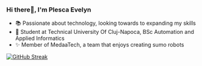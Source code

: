 <!--
**plescaevelyn/plescaevelyn** is a ✨ _special_ ✨ repository because its `README.md` (this file) appears on your GitHub profile.

Here are some ideas to get you started:

- 🔭 I’m currently working on ...
- 🌱 I’m currently learning ...
- 👯 I’m looking to collaborate on ...
- 🤔 I’m looking for help with ...
- 💬 Ask me about ...
- 📫 How to reach me: ...
- 😄 Pronouns: ...
- ⚡ Fun fact: ...
-->

### Hi there👋, I'm Plesca Evelyn
- 📚 Passionate about technology, looking towards to expanding my skills
- 🏫 Student at Technical University Of Cluj-Napoca, BSc Automation and Applied Informatics
- ✨ Member of MedaaTech, a team that enjoys creating sumo robots

[![GitHub Streak](https://streak-stats.demolab.com?user=plescaevelyn)](https://git.io/streak-stats)
